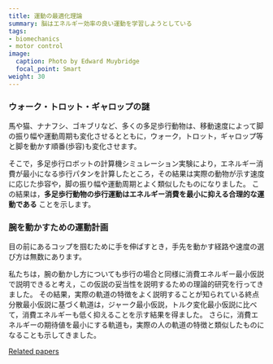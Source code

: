```yaml
---
title: 運動の最適化理論
summary: 脳はエネルギー効率の良い運動を学習しようとしている
tags:
- biomechanics
- motor control
image:
  caption: Photo by Edward Muybridge
  focal_point: Smart
weight: 30
---
```


### ウォーク・トロット・ギャロップの謎

馬や猫、ナナフシ、ゴキブリなど、多くの多足歩行動物は、移動速度によって脚の振り幅や運動周期も変化させるとともに，ウォーク，トロット，ギャロップ等と脚を動かす順番(歩容)も変化させます。 

そこで，多足歩行ロボットの計算機シミュレーション実験により，エネルギー消費が最小になる歩行パタンを計算したところ，その結果は実際の動物が示す速度に応じた歩容や，脚の振り幅や運動周期とよく類似したものになりました。
この結果は，__多足歩行動物の歩行運動はエネルギー消費を最小に抑える合理的な運動である__ ことを示します。


### 腕を動かすための運動計画

目の前にあるコップを掴むために手を伸ばすとき，手先を動かす経路や速度の選び方は無数にあります。
<!--脳が，その中のどのような軌道を選択しているかについて様々な議論がされてきました。
先行研究では，腕の動きのなめらかさに注目したジャーク最小仮説，トルク変化最小仮説や，終端での手先のぶれを抑えることに注目した終点分散最小仮説等が有力な候補として議論されています。-->
私たちは，腕の動かし方についても歩行の場合と同様に消費エネルギー最小仮説で説明できると考え，この仮説の妥当性を説明するための理論的研究を行ってきました。
その結果，実際の軌道の特徴をよく説明することが知られている終点分散最小仮説に基づく軌道は，ジャーク最小仮説，トルク変化最小仮説に比べて，消費エネルギーも低く抑えることを示す結果を得ました。
さらに，消費エネルギーの期待値を最小にする軌道も，実際の人の軌道の特徴と類似したものになることも示してきました。

[Related papers](../papers/#planning)
